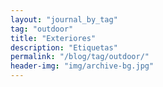 ```yaml
---
layout: "journal_by_tag"
tag: "outdoor"
title: "Exteriores"
description: "Etiquetas"
permalink: "/blog/tag/outdoor/"
header-img: "img/archive-bg.jpg"
---
```

